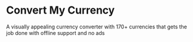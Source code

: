 # Convert My Currency

A visually appealing currency converter with 170+ currencies that gets the job done with offline support and no ads
